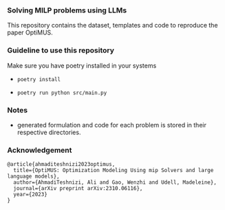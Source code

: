 
### Solving MILP problems using LLMs

This repository contains the dataset, templates and code to reproduce the paper OptiMUS.

### Guideline to use this repository
Make sure you have poetry installed in your systems

- `poetry install`

- `poetry run python src/main.py`

### Notes

- generated formulation and code for each problem is stored in their respective directories.


### Acknowledgement

```text
@article{ahmaditeshnizi2023optimus,
  title={OptiMUS: Optimization Modeling Using mip Solvers and large language models},
  author={AhmadiTeshnizi, Ali and Gao, Wenzhi and Udell, Madeleine},
  journal={arXiv preprint arXiv:2310.06116},
  year={2023}
}
```